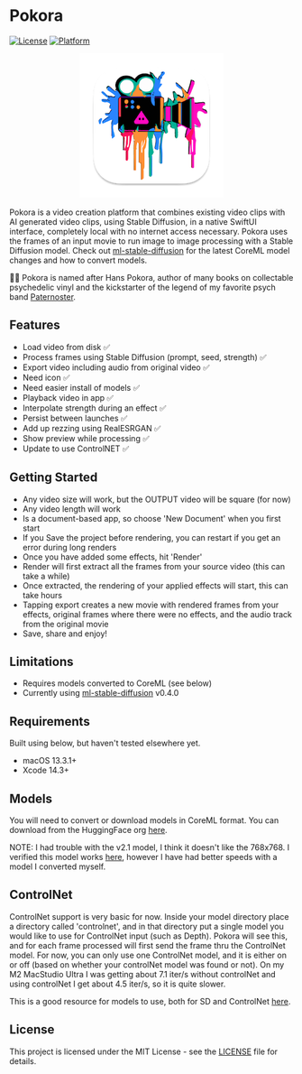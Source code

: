 # Pokora

[![License](https://img.shields.io/badge/license-MIT-blue.svg)](https://opensource.org/licenses/MIT)
[![Platform](https://img.shields.io/badge/platform-macOS-lightgrey)](https://www.apple.com/macos)

<p align="center">
  <img src="Pokora/Assets.xcassets/AppIcon.appiconset/icon-256.png" alt="Pokora icon" />
</p>

Pokora is a video creation platform that combines existing video clips with AI generated video clips, using Stable Diffusion, in a native SwiftUI interface, completely local with no internet access necessary. Pokora uses the frames of an input movie to run image to image processing with a Stable Diffusion model. Check out [ml-stable-diffusion](https://github.com/apple/ml-stable-diffusion) for the latest CoreML model changes and how to convert models.

🧙‍♂️ Pokora is named after Hans Pokora, author of many books on collectable psychedelic vinyl and the kickstarter of the legend of my favorite psych band [Paternoster](https://www.youtube.com/watch?v=d8yMK5kIq8w).

## Features

- Load video from disk ✅
- Process frames using Stable Diffusion (prompt, seed, strength) ✅
- Export video including audio from original video ✅
- Need icon ✅
- Need easier install of models ✅
- Playback video in app ✅
- Interpolate strength during an effect ✅
- Persist between launches ✅
- Add up rezzing using RealESRGAN ✅
- Show preview while processing ✅
- Update to use ControlNET ✅

## Getting Started

- Any video size will work, but the OUTPUT video will be square (for now)
- Any video length will work
- Is a document-based app, so choose 'New Document' when you first start
- If you Save the project before rendering, you can restart if you get an error during long renders
- Once you have added some effects, hit 'Render'
- Render will first extract all the frames from your source video (this can take a while)
- Once extracted, the rendering of your applied effects will start, this can take hours
- Tapping export creates a new movie with rendered frames from your effects, original frames where there were no effects, and the audio track from the original movie
- Save, share and enjoy!

## Limitations

- Requires models converted to CoreML (see below)
- Currently using [ml-stable-diffusion](https://github.com/apple/ml-stable-diffusion) v0.4.0

## Requirements

Built using below, but haven't tested elsewhere yet.

- macOS 13.3.1+
- Xcode 14.3+

## Models

You will need to convert or download models in CoreML format. You can download from the HuggingFace org [here](https://huggingface.co/coreml).

NOTE: I had trouble with the v2.1 model, I think it doesn't like the 768x768. I verified this model works [here](https://huggingface.co/coreml/coreml-stable-diffusion-v1-5/blob/main/split-einsum/v1-5_split-einsum.zip), however I have had better speeds with a model I converted myself. 

## ControlNet

ControlNet support is very basic for now. Inside your model directory place a directory called 'controlnet', and in that directory put a single model you would like to use for ControlNet input (such as Depth). Pokora will see this, and for each frame processed will first send the frame thru the ControlNet model. For now, you can only use one ControlNet model, and it is either on or off (based on whether your controlNet model was found or not). On my M2 MacStudio Ultra I was getting about 7.1 iter/s without controlNet and using controlNet I get about 4.5 iter/s, so it is quite slower. 

This is a good resource for models to use, both for SD and ControlNet [here](https://huggingface.co/coreml/ControlNet-Models-For-Core-ML).

## License

This project is licensed under the MIT License - see the [LICENSE](./LICENSE) file for details.


